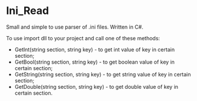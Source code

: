 # Ini_Read

Small and simple to use parser of .ini files. Written in C#.

To use import dll to your project and call one of these methods:
 - GetInt(string section, string key)    - to get int value of key in certain section;
 - GetBool(string section, string key)   - to get boolean value of key in certain section;
 - GetString(string section, string key) - to get string value of key in certain section;
 - GetDouble(string section, string key) - to get double value of key in certain section.
